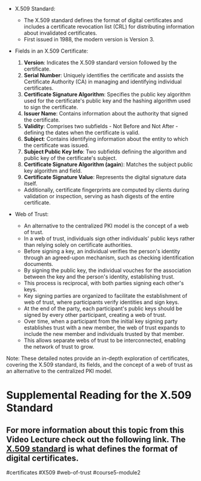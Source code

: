 -   X.509 Standard:
    
    -   The X.509 standard defines the format of digital certificates and includes a certificate revocation list (CRL) for distributing information about invalidated certificates.
    -   First issued in 1988, the modern version is Version 3.

-   Fields in an X.509 Certificate:
    
    1.  **Version**: Indicates the X.509 standard version followed by the certificate.
    2.  **Serial Number**: Uniquely identifies the certificate and assists the Certificate Authority (CA) in managing and identifying individual certificates.
    3.  **Certificate Signature Algorithm**: Specifies the public key algorithm used for the certificate's public key and the hashing algorithm used to sign the certificate.
    4.  **Issuer Name**: Contains information about the authority that signed the certificate.
    5.  **Validity**: Comprises two subfields - Not Before and Not After - defining the dates when the certificate is valid.
    6.  **Subject**: Contains identifying information about the entity to which the certificate was issued.
    7.  **Subject Public Key Info**: Two subfields defining the algorithm and public key of the certificate's subject.
    8.  **Certificate Signature Algorithm (again**): Matches the subject public key algorithm and field.
    9.  **Certificate Signature Value**: Represents the digital signature data itself.
    
    -   Additionally, certificate fingerprints are computed by clients during validation or inspection, serving as hash digests of the entire certificate.

-   Web of Trust:
    
    -   An alternative to the centralized PKI model is the concept of a web of trust.
    -   In a web of trust, individuals sign other individuals' public keys rather than relying solely on certificate authorities.
    -   Before signing a key, an individual verifies the person's identity through an agreed-upon mechanism, such as checking identification documents.
    -   By signing the public key, the individual vouches for the association between the key and the person's identity, establishing trust.
    -   This process is reciprocal, with both parties signing each other's keys.
    -   Key signing parties are organized to facilitate the establishment of web of trust, where participants verify identities and sign keys.
    -   At the end of the party, each participant's public keys should be signed by every other participant, creating a web of trust.
    -   Over time, when a participant from the initial key signing party establishes trust with a new member, the web of trust expands to include the new member and individuals trusted by that member.
    -   This allows separate webs of trust to be interconnected, enabling the network of trust to grow.

Note: These detailed notes provide an in-depth exploration of certificates, covering the X.509 standard, its fields, and the concept of a web of trust as an alternative to the centralized PKI model.

# Supplemental Reading for the X.509 Standard

## For more information about this topic from this Video Lecture check out the following link. The [X.509 standard](https://www.ietf.org/rfc/rfc5280.txt) is what defines the format of digital certificates.

#certificates #X509 #web-of-trust #course5-module2 
